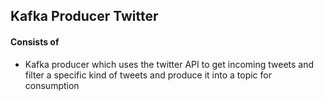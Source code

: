## Kafka Producer Twitter

#### Consists of

- Kafka producer which uses the twitter API to get incoming tweets and filter a specific kind of tweets and produce it into a topic for consumption